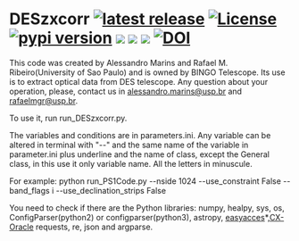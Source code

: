 # DESzxcorr <a href="https://github.com/mgckind/easyaccess/releases/tag/1.4.7"> <img src="https://img.shields.io/badge/release-v1.4.7-blue.svg" alt="latest release" /></a> <a href="https://github.com/mgckind/easyaccess/blob/master/LICENSE.txt"><img src="https://img.shields.io/badge/license-NCSA%20License-blue.svg" alt="License" /> </a> <a href="https://pypi.python.org/pypi/easyaccess/1.4.7"><img src="https://img.shields.io/badge/pypi-v1.4.7-orange.svg" alt="pypi version"/></a> ![](https://img.shields.io/conda/v/mgckind/easyaccess.svg) ![](https://img.shields.io/conda/pn/mgckind/easyaccess.svg) ![](https://img.shields.io/badge/python-2.7%7C3.6-blue.svg) [![DOI](http://joss.theoj.org/papers/10.21105/joss.01022/status.svg)](https://doi.org/10.21105/joss.01022)



This code was created by Alessandro Marins and Rafael M. Ribeiro(University of Sao Paulo) and is owned by BINGO Telescope. Its use is to extract optical data from DES telescope. Any question about your operation, please, contact us in alessandro.marins@usp.br and rafaelmgr@usp.br.

To use it, run run_DESzxcorr.py.

The variables and conditions are in parameters.ini. Any variable can be altered in terminal with "--" and the same name of the variable in parameter.ini plus underline and the name of class, except the General class, in this use it only variable name. All the letters in minuscule.

For example: python run_PS1Code.py --nside 1024 --use_constraint False --band_flags i --use_declination_strips False

You need to check if there are the Python libraries: numpy, healpy, sys, os, ConfigParser(python2) or configparser(python3), astropy, [easyacces](https://github.com/mgckind/easyaccess)*,[CX-Oracle](https://cx-oracle.readthedocs.io/en/latest/user_guide/installation.html) requests, re, json and argparse.





